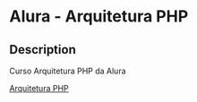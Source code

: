 # Alura - Arquitetura PHP

## Description
Curso Arquitetura PHP da Alura

[Arquitetura PHP](https://cursos.alura.com.br/formacao-arquiteto-php)
